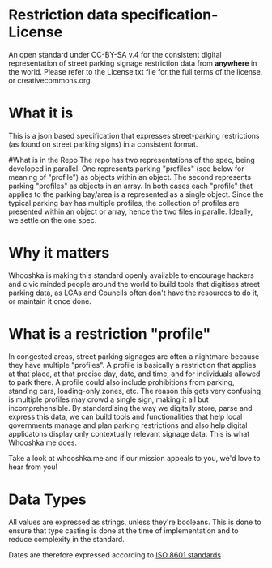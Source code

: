 # Restriction data specification- License
An open standard under CC-BY-SA v.4 for the consistent digital representation of street parking signage restriction data from **anywhere** in the world.
Please refer to the License.txt file for the full terms of the license, or creativecommons.org.

# What it is
This is a json based specification that expresses street-parking restrictions (as found on street parking signs) in a consistent format.  

#What is in the Repo
The repo has two representations of the spec, being developed in parallel. One represents parking "profiles" (see below for meaning of "profile") as objects within an object. The second represents parking "profiles" as objects in an array. In both cases each "profile" that applies to the parking bay/area is a represented as a single object.  Since the typical parking bay has multiple profiles, the collection of profiles are presented within an object or array, hence the two files in paralle.  Ideally, we settle on the one spec. 

# Why it matters
Whooshka is making this standard openly available to encourage hackers and civic minded people around the world to build tools that digitises street parking data, as LGAs and Councils often don't have the resources to do it, or maintain it once done.

# What is a restriction "profile"
In congested areas, street parking signages are often a nightmare because they have multiple "profiles".  A profile is basically a restriction that applies at that place, at that precise day, date, and time, and for individuals allowed to park there. A profile could also include prohibitions from parking, standing cars, loading-only zones, etc. The reason this gets very confusing is multiple profiles may crowd a single sign, making it all but incomprehensible.  By standardising the way we digitally store, parse and express this data, we can build tools and functionalities that help local governments manage and plan parking restrictions and also help digital applicatons display only contextually relevant signage data.  This is what Whooshka.me does.

Take a look at whooshka.me and if our mission appeals to you, we'd love to hear from you!



# Data Types
All values are expressed as strings, unless they're booleans.  This is done to ensure that type casting is done at the time of implementation and to reduce complexity in the standard.

Dates are therefore expressed according to [ISO 8601 standards](https://www.iso.org/iso-8601-date-and-time-format.html "ISO8601")





